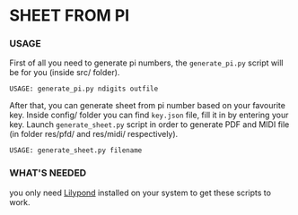 # SHEET FROM PI

### USAGE
First of all you need to generate pi numbers, the `generate_pi.py` script will be for you (inside src/ folder).

`USAGE: generate_pi.py ndigits outfile`

After that, you can generate sheet from pi number based on your favourite key. Inside config/ folder you can find `key.json` file, fill it in by entering your key. Launch `generate_sheet.py` script in order to generate PDF and MIDI file (in folder res/pfd/ and res/midi/ respectively).

`USAGE: generate_sheet.py filename`


### WHAT'S NEEDED
you only need [Lilypond](https://lilypond.org/) installed on your system to get these scripts to work.
